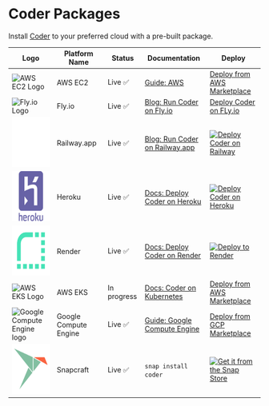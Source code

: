 # Coder Packages

Install [Coder](https://github.com/coder/coder) to your preferred cloud with a pre-built package.

| Logo                                                                                     | Platform Name         | Status      | Documentation                                                                               | Deploy                                                                                                                                         |
| ---------------------------------------------------------------------------------------- | --------------------- | ----------- | ------------------------------------------------------------------------------------------- | ---------------------------------------------------------------------------------------------------------------------------------------------- |
| <img src="./assets/ec2.svg" alt="AWS EC2 Logo" width="100" height="100" />               | AWS EC2               | Live ✅      | [Guide: AWS](https://coder.com/docs/v2/latest/platforms/aws)                                | [Deploy from AWS Marketplace](https://aws.amazon.com/marketplace/pp/prodview-zaoq7tiogkxhc)     |
| <img src="./assets/fly.io.svg" alt="Fly.io Logo" width="100" height="100" />             | Fly.io                | Live ✅      | [Blog: Run Coder on Fly.io](https://coder.com/blog/remote-developer-environments-on-fly-io) | [Deploy Coder on FLy.io](https://coder.com/blog/remote-developer-environments-on-fly-io)                                                       |
| <img src="./assets/railway.svg" alt="Railway.app Logo" width="100" height="100" />       | Railway.app           | Live ✅      | [Blog: Run Coder on Railway.app](https://coder.com/blog/deploy-coder-on-railway-app)        | [![Deploy Coder on Railway](https://railway.app/button.svg)](https://railway.app/template/coder?referralCode=tfH8Uw)                           |
| <img src="./assets/heroku.svg" alt="Heroku Logo" width="100" height="100" />             | Heroku                | Live ✅      | [Docs: Deploy Coder on Heroku](./heroku/README.md)                                          | [![Deploy Coder on Heroku](https://www.herokucdn.com/deploy/button.svg)](https://heroku.com/deploy?template=https://github.com/coder/packages) |
| <img src="./assets/render.png"  alt="Render.com Logo" width="100" height="100" />        | Render                | Live ✅      | [Docs: Deploy Coder on Render](./render/README.md)                                          | [![Deploy to Render](https://render.com/images/deploy-to-render-button.svg)](https://render.com/deploy?repo=https://github.com/coder/packages) |
| <img src="./assets/eks.svg" alt="AWS EKS Logo" width="100" height="100" />               | AWS EKS               | In progress | [Docs: Coder on Kubernetes](https://coder.com/docs/v2/latest/install/kubernetes)            | [Deploy from AWS Marketplace](https://example.com)                                                                                             |
| <img src="./assets/gce.svg" alt="Google Compute Engine logo" width="100" height="100" /> | Google Compute Engine | Live ✅      | [Guide: Google Compute Engine](https://coder.com/docs/v2/latest/platforms/gcp)              | [Deploy from GCP Marketplace](https://console.cloud.google.com/marketplace/product/coder-enterprise-market-public/coder-v2)                    |
| <img src="./assets/snapcraft.svg" alt="Snapcraft Logo" width="100" height="100" />       | Snapcraft             | Live ✅      | `snap install coder`                                                                        | [![Get it from the Snap Store](https://snapcraft.io/static/images/badges/en/snap-store-white.svg)](https://snapcraft.io/coder)                 |
